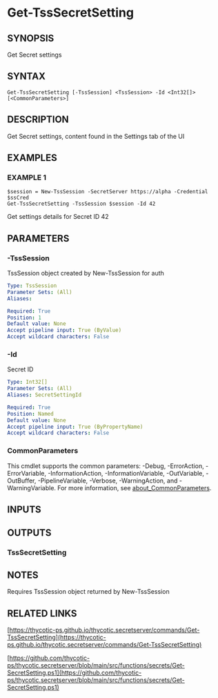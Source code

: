 # Get-TssSecretSetting

## SYNOPSIS
Get Secret settings

## SYNTAX

```
Get-TssSecretSetting [-TssSession] <TssSession> -Id <Int32[]> [<CommonParameters>]
```

## DESCRIPTION
Get Secret settings, content found in the Settings tab of the UI

## EXAMPLES

### EXAMPLE 1
```
$session = New-TssSession -SecretServer https://alpha -Credential $ssCred
Get-TssSecretSetting -TssSession $session -Id 42
```

Get settings details for Secret ID 42

## PARAMETERS

### -TssSession
TssSession object created by New-TssSession for auth

```yaml
Type: TssSession
Parameter Sets: (All)
Aliases:

Required: True
Position: 1
Default value: None
Accept pipeline input: True (ByValue)
Accept wildcard characters: False
```

### -Id
Secret ID

```yaml
Type: Int32[]
Parameter Sets: (All)
Aliases: SecretSettingId

Required: True
Position: Named
Default value: None
Accept pipeline input: True (ByPropertyName)
Accept wildcard characters: False
```

### CommonParameters
This cmdlet supports the common parameters: -Debug, -ErrorAction, -ErrorVariable, -InformationAction, -InformationVariable, -OutVariable, -OutBuffer, -PipelineVariable, -Verbose, -WarningAction, and -WarningVariable. For more information, see [about_CommonParameters](http://go.microsoft.com/fwlink/?LinkID=113216).

## INPUTS

## OUTPUTS

### TssSecretSetting
## NOTES
Requires TssSession object returned by New-TssSession

## RELATED LINKS

[https://thycotic-ps.github.io/thycotic.secretserver/commands/Get-TssSecretSetting](https://thycotic-ps.github.io/thycotic.secretserver/commands/Get-TssSecretSetting)

[https://github.com/thycotic-ps/thycotic.secretserver/blob/main/src/functions/secrets/Get-SecretSetting.ps1](https://github.com/thycotic-ps/thycotic.secretserver/blob/main/src/functions/secrets/Get-SecretSetting.ps1)

